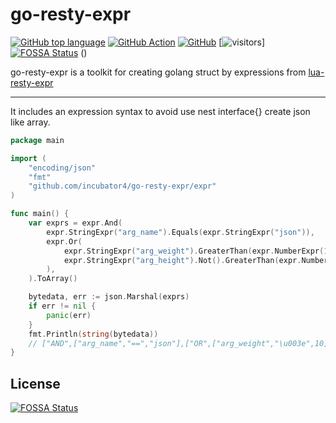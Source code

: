# go-resty-expr

[![GitHub top language](https://img.shields.io/github/languages/top/incubator4/go-resty-expr?style=flat)](https://go.dev)
[![GitHub Action](https://github.com/incubator4/go-resty-expr/workflows/Go%20Test/badge.svg?branch=main)](https://github.com/<OWNER>/<REPOSITORY>/actions/workflows/<WORKFLOW_FILE>/badge.svg)
[![GitHub](https://img.shields.io/github/license/incubator4/go-resty-expr?style=flat)](https://github.com/incubator4/go-resty-expr/blob/main/LICENSE)
[![visitors](https://visitor-badge.glitch.me/badge?page_id=incubator4.go%2Dresty%2Dexpr)][![FOSSA Status](https://app.fossa.com/api/projects/git%2Bgithub.com%2Fincubator4%2Fgo-resty-expr.svg?type=shield)](https://app.fossa.com/projects/git%2Bgithub.com%2Fincubator4%2Fgo-resty-expr?ref=badge_shield)
()


go-resty-expr is a toolkit for creating golang struct by expressions from [lua-resty-expr](https://github.com/api7/lua-resty-expr)

---
It includes an expression syntax to avoid use nest interface{} create json like array.

```go
package main

import (
	"encoding/json"
	"fmt"
	"github.com/incubator4/go-resty-expr/expr"
)

func main() {
	var exprs = expr.And(
		expr.StringExpr("arg_name").Equals(expr.StringExpr("json")),
		expr.Or(
			expr.StringExpr("arg_weight").GreaterThan(expr.NumberExpr(10)),
			expr.StringExpr("arg_height").Not().GreaterThan(expr.NumberExpr(15)),
		),
	).ToArray()

	bytedata, err := json.Marshal(exprs)
	if err != nil {
		panic(err)
	}
	fmt.Println(string(bytedata))
	// ["AND",["arg_name","==","json"],["OR",["arg_weight","\u003e",10],["arg_height","!","\u003e",15]]]
}
```

## License
[![FOSSA Status](https://app.fossa.com/api/projects/git%2Bgithub.com%2Fincubator4%2Fgo-resty-expr.svg?type=large)](https://app.fossa.com/projects/git%2Bgithub.com%2Fincubator4%2Fgo-resty-expr?ref=badge_large)